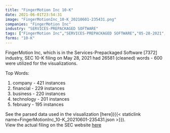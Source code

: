 ```yaml
---
title: "FingerMotion Inc 10-K"
date: 2021-06-01T23:54:31
image: "FingerMotionInc_10-K_20210601-235431.png"
companies: "FingerMotion Inc"
industry: "SERVICES-PREPACKAGED SOFTWARE"
tags: ["FingerMotion Inc","SERVICES-PREPACKAGED SOFTWARE","05-28-2021","10-K"]
forms: "10-K"
---
```

FingerMotion Inc, which is in the Services-Prepackaged Software [7372] industry, SEC 10-K filing on May 28, 2021 had 26581 (cleaned) words - 600 were utilized for the visualizations.

Top Words:
1. company - 421 instances
2. financial - 229 instances
3. business - 220 instances
4. technology - 201 instances
5. february - 195 instances


See the parsed data used in the visualization [here]({{< staticlink name=FingerMotionInc_10-K_20210601-235431.json >}}).  
View the actual filing on the SEC website [here](https://www.sec.gov/Archives/edgar/data/1602409/0001520138-21-000306.txt)